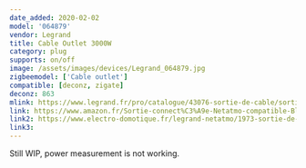 ```yaml
---
date_added: 2020-02-02
model: '064879'
vendor: Legrand
title: Cable Outlet 3000W
category: plug
supports: on/off
image: /assets/images/devices/Legrand_064879.jpg
zigbeemodel: ['Cable outlet']
compatible: [deconz, zigate]
deconz: 863
mlink: https://www.legrand.fr/pro/catalogue/43076-sortie-de-cable/sortie-de-cable-connectee-pour-installation-with-netatmo-compatible-fil-pilote-3000w-on-off-et-mesure-conso-blanc
link: https://www.amazon.fr/Sortie-connect%C3%A9e-Netatmo-compatible-Blanche/dp/B08241RHMJ
link2: https://www.electro-domotique.fr/legrand-netatmo/1973-sortie-de-cable-connectee-14a-fil-pilote-with-netatmo-blanc-legrand-064879-3414971014671.html
link3: 
---
```

Still WIP, power measurement is not working.
